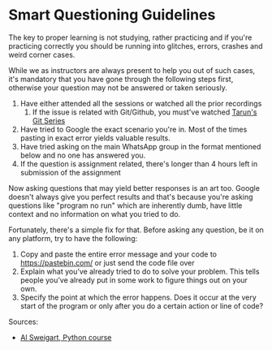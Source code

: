 # Smart Questioning Guidelines

The key to proper learning is not studying, rather practicing and if you're practicing correctly you should be running into glitches, errors, crashes and weird corner cases.

While we as instructors are always present to help you out of such cases, it's mandatory that you have gone through the following steps first, otherwise your question may not be answered or taken seriously.

1. Have either attended all the sessions or watched all the prior recordings
    1. If the issue is related with Git/Github, you must've watched [Tarun's Git Series](https://www.youtube.com/watch?v=oMntxxpwDqA&list=PLLyazdzLgFw7YKIV7tPhwruafPl388OoN) 
2. Have tried to Google the exact scenario you're in. Most of the times pasting in exact error yields valuable results.
3. Have tried asking on the main WhatsApp group in the format mentioned below and no one has answered you.
4. If the question is assignment related, there's longer than 4 hours left in submission of the assignment

Now asking questions that may yield better responses is an art too. Google doesn't always give you perfect results and that's because you're asking questions like "program no run" which are inherently dumb, have little context and no information on what you tried to do.

Fortunately, there's a simple fix for that. Before asking any question, be it on any platform, try to have the following:

1. Copy and paste the entire error message and your code to https://pastebin.com/ or just send the code file over
2. Explain what you’ve already tried to do to solve your problem. This tells people you’ve already put in some work to figure things out on your own.
3. Specify the point at which the error happens. Does it occur at the very start of the program or only after you do a certain action or line of code?

Sources:

- [Al Sweigart, Python course](https://automatetheboringstuff.com/2e/chapter0/)